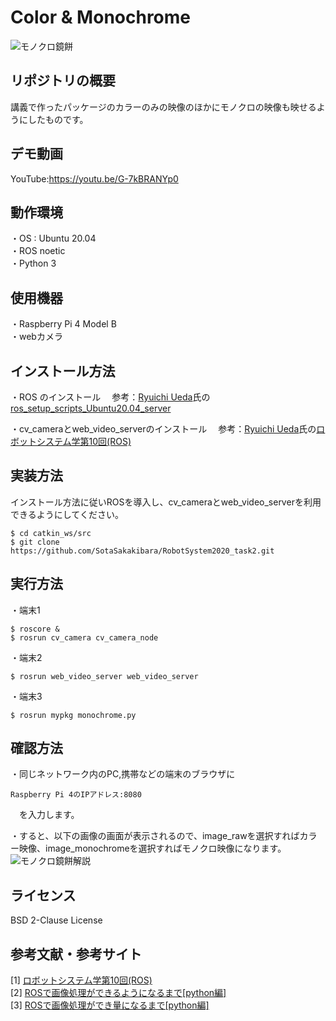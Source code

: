 # Color & Monochrome
![モノクロ鏡餅](https://user-images.githubusercontent.com/51734722/103845942-79b91080-50e0-11eb-9f83-d6c5564e5aa1.jpg)

## リポジトリの概要
講義で作ったパッケージのカラーのみの映像のほかにモノクロの映像も映せるようにしたものです。

## デモ動画
YouTube:https://youtu.be/G-7kBRANYp0

## 動作環境
・OS : Ubuntu 20.04<br>
・ROS noetic<br>
・Python 3<br>

## 使用機器
・Raspberry Pi 4 Model B<br>
・webカメラ<br>

## インストール方法
・ROS のインストール
　参考：[Ryuichi Ueda](https://github.com/ryuichiueda)氏の[ros_setup_scripts_Ubuntu20.04_server](https://github.com/ryuichiueda/ros_setup_scripts_Ubuntu20.04_server)

・cv_cameraとweb_video_serverのインストール
　参考：[Ryuichi Ueda](https://github.com/ryuichiueda)氏の[ロボットシステム学第10回(ROS)](https://ryuichiueda.github.io/robosys2020/lesson10_ros.html)

## 実装方法
インストール方法に従いROSを導入し、cv_cameraとweb_video_serverを利用できるようにしてください。

```
$ cd catkin_ws/src
$ git clone https://github.com/SotaSakakibara/RobotSystem2020_task2.git
```

## 実行方法
・端末1 
```
$ roscore &
$ rosrun cv_camera cv_camera_node
```
・端末2
```
$ rosrun web_video_server web_video_server
```
・端末3
```
$ rosrun mypkg monochrome.py
```

## 確認方法
・同じネットワーク内のPC,携帯などの端末のブラウザに
```
Raspberry Pi 4のIPアドレス:8080
```
　を入力します。

・すると、以下の画像の画面が表示されるので、image_rawを選択すればカラー映像、image_monochromeを選択すればモノクロ映像になります。
![モノクロ鏡餅解説](https://user-images.githubusercontent.com/51734722/103847406-7d9a6200-50e3-11eb-93e3-616ed76fda58.jpg)

## ライセンス
BSD 2-Clause License

## 参考文献・参考サイト
[1] [ロボットシステム学第10回(ROS)](https://ryuichiueda.github.io/robosys2020/lesson10_ros.html)<br>
[2] [ROSで画像処理ができるようになるまで[python編]](https://qiita.com/wakaba130/items/d3a041164c316a9e7a97)<br>
[3] [ROSで画像処理ができ量になるまで[python編]](https://qiita.com/wakaba130/items/d3a041164c316a9e7a97#%E5%8F%82%E8%80%83%E3%82%B5%E3%82%A4%E3%83%88)<br>
